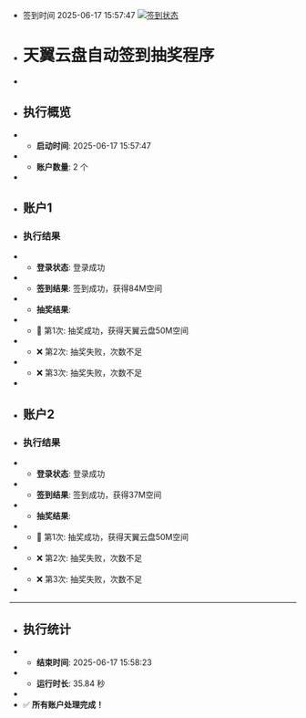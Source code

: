- 签到时间 2025-06-17 15:57:47 [![签到状态](https://github.com/yjczhou/189pan/actions/workflows/main.yml/badge.svg?branch=main)](https://github.com/yjczhou/189pan/actions/workflows/main.yml)
- # 天翼云盘自动签到抽奖程序
- 
- ## 执行概览
- - **启动时间**: 2025-06-17 15:57:47
- - **账户数量**: 2 个
- 
- ## 账户1
- ### 执行结果
- - **登录状态**: 登录成功
- - **签到结果**: 签到成功，获得84M空间
- - **抽奖结果**:
-   - 🎉 第1次: 抽奖成功，获得天翼云盘50M空间
-   - ❌ 第2次: 抽奖失败，次数不足
-   - ❌ 第3次: 抽奖失败，次数不足
- 
- ## 账户2
- ### 执行结果
- - **登录状态**: 登录成功
- - **签到结果**: 签到成功，获得37M空间
- - **抽奖结果**:
-   - 🎉 第1次: 抽奖成功，获得天翼云盘50M空间
-   - ❌ 第2次: 抽奖失败，次数不足
-   - ❌ 第3次: 抽奖失败，次数不足
- 
- ---
- ## 执行统计
- - **结束时间**: 2025-06-17 15:58:23
- - **运行时长**: 35.84 秒
- 
- ✅ **所有账户处理完成！**

